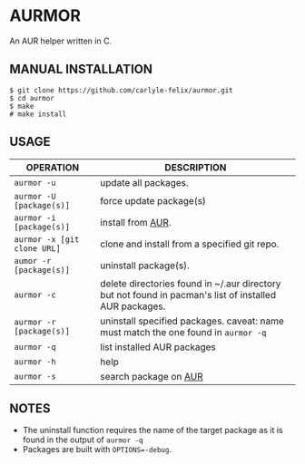 # AURMOR

An AUR helper written in C.

## MANUAL INSTALLATION

```
$ git clone https://github.com/carlyle-felix/aurmor.git
$ cd aurmor
$ make
# make install
```

## USAGE

| OPERATION | DESCRIPTION |
| ------- | ----------- |
| `aurmor -u` | update all packages. |
| `aurmor -U [package(s)]`| force update package(s)|
| `aurmor -i [package(s)]` | install from [AUR](https://aur.archlinux.org/). |
| `aurmor -x [git clone URL]` | clone and install from a specified git repo.|
| `aumor -r [package(s)]` | uninstall package(s). |
| `aurmor -c` | delete directories found in ~/.aur directory but not found in pacman's list of installed AUR packages. |
| `aurmor -r [package(s)]` | uninstall specified packages. caveat: name must match the one found in `aurmor -q` |
| `aurmor -q` | list installed AUR packages |
| `aurmor -h` | help |
| `aurmor -s` | search package on [AUR](https://aur.archlinux.org/) |

## NOTES

- The uninstall function requires the name of the target package as it is found in the output of `aurmor -q`
- Packages are built with `OPTIONS=-debug`.